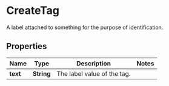 

# CreateTag

A label attached to something for the purpose of identification.
## Properties

Name | Type | Description | Notes
------------ | ------------- | ------------- | -------------
**text** | **String** | The label value of the tag. | 



